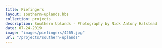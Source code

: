 ```yaml
---
title: Piefingers
layout: southern-uplands.hbs
collection: projects
description: Southern Uplands - Photography by Nick Antony Halstead
date: 07-24-2019
image: "images/piefingers/4265.jpg" 
url: "/projects/southern-uplands"
---
```

